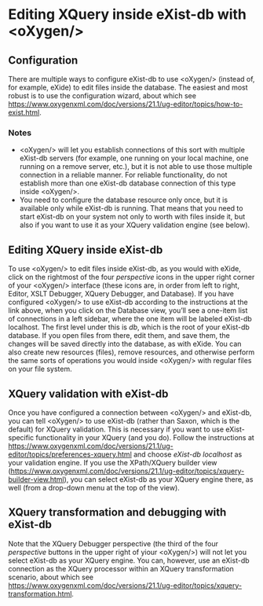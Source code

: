 # Editing XQuery inside eXist-db with \<oXygen/\>

## Configuration

There are multiple ways to configure eXist-db to use \<oXygen/\> (instead of, for example, eXide) to edit files inside the database. The easiest and most robust is to use the configuration wizard, about which see <https://www.oxygenxml.com/doc/versions/21.1/ug-editor/topics/how-to-exist.html>. 

### Notes

* \<oXygen/\> will let you establish connections of this sort with multiple eXist-db servers (for example, one running on your local machine, one running on a remove server, etc.), but it is not able to use those multiple connection in a reliable manner. For reliable functionality, do not establish more than one eXist-db database connection of this type inside \<oXygen/\>. 
* You need to configure the database resource only once, but it is available only while eXist-db is running. That means that you need to start eXist-db on your system not only to worth with files inside it, but also if you want to use it as your XQuery validation engine (see below).

## Editing XQuery inside eXist-db

To use \<oXygen/\> to edit files inside eXist-db, as you would with eXide, click on the rightmost of the four *perspective* icons in the upper right corner of your \<oXygen/\> interface (these icons are, in order from left to right, Editor, XSLT Debugger, XQuery Debugger, and Database). If you have configured \<oXygen/\> to use eXist-db according to the instructions at the link above, when you click on the Database view, you’ll see a one-item list of connections in a left sidebar, where the one item will be labeled eXist-db localhost. The first level under this is *db*, which is the root of your eXist-db database. If you open files from there, edit them, and save them, the changes will be saved directly into the database, as with eXide. You can also create new resources (files), remove resources, and otherwise perform the same sorts of operations you would inside \<oXygen/\> with regular files on your file system.

## XQuery validation with eXist-db

Once you have configured a connection between \<oXygen/\> and eXist-db, you can tell \<oXygen/\> to use eXist-db (rather than Saxon, which is the default) for XQuery validation. This is necessary if you want to use eXist-specific functionality in your XQuery (and you do). Follow the instructions at <https://www.oxygenxml.com/doc/versions/21.1/ug-editor/topics/preferences-xquery.html> and choose *eXist-db localhost* as your validation engine. If you use the XPath/XQuery builder view (<https://www.oxygenxml.com/doc/versions/21.1/ug-editor/topics/xquery-builder-view.html>), you can select eXist-db as your XQuery engine there, as well (from a drop-down menu at the top of the view).

## XQuery transformation and debugging with eXist-db

Note that the XQuery Debugger perspective (the third of the four *perspective* buttons in the upper right of yiour \<oXygen/\>) will not let you select eXist-db as your XQuery engine. You can, however, use an eXist-db connection as the XQuery processor within an XQuery transformation scenario, about which see <https://www.oxygenxml.com/doc/versions/21.1/ug-editor/topics/xquery-transformation.html>.
